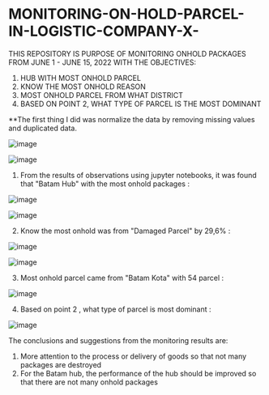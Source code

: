 # MONITORING-ON-HOLD-PARCEL-IN-LOGISTIC-COMPANY-X-
THIS REPOSITORY IS PURPOSE OF MONITORING ONHOLD PACKAGES FROM JUNE 1 - JUNE 15, 2022 WITH THE OBJECTIVES: 
1. HUB WITH MOST ONHOLD PARCEL
2. KNOW THE MOST ONHOLD REASON 
3. MOST ONHOLD PARCEL FROM WHAT DISTRICT 
4. BASED ON POINT 2, WHAT TYPE OF PARCEL IS THE MOST DOMINANT 



**The first thing I did was normalize the data by removing missing values and duplicated data.

![image](https://user-images.githubusercontent.com/108322484/177123848-9556f5db-3220-46dd-b547-519020a2c174.png)

![image](https://user-images.githubusercontent.com/108322484/177123933-d79f9782-6607-45df-bd79-6a80e34d3e28.png)



1. From the results of observations using jupyter notebooks, it was found that "Batam Hub" with the most onhold packages :

![image](https://user-images.githubusercontent.com/108322484/177120919-48e85aae-8156-40bd-83b5-e0164d189a88.png)

![image](https://user-images.githubusercontent.com/108322484/177121045-2bb90a4f-82d0-4bc3-9cca-8cce38650c72.png)

2. Know the most onhold was from "Damaged Parcel" by 29,6% :

![image](https://user-images.githubusercontent.com/108322484/177121556-6f538ee2-5417-461e-b16c-b3bfffc59089.png)

![image](https://user-images.githubusercontent.com/108322484/177121812-ba729c9b-e178-4f64-9857-82575937502b.png)

3. Most onhold parcel came from "Batam Kota" with 54 parcel :

![image](https://user-images.githubusercontent.com/108322484/177122414-4f78a391-ab17-4b27-98e3-19f304b0c921.png)

4. Based on point 2 , what type of parcel is most dominant :

![image](https://user-images.githubusercontent.com/108322484/177122813-be36b578-4355-4126-901f-6dac80b29640.png)


The conclusions and suggestions from the monitoring results are:

1. More attention to the process or delivery of goods so that not many packages are destroyed
2. For the Batam hub, the performance of the hub should be improved so that there are not many onhold packages
